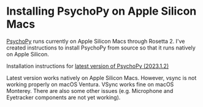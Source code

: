 # Installing PsychoPy on Apple Silicon Macs

[PsychoPy](https://www.psychopy.org) runs currently on Apple Silicon Macs through Rosetta 2. I've created instructions to install PsychoPy from source so that it runs natively on Apple Silicon.

Installation instructions for [latest version of PsychoPy (2023.1.2)](v2023.1.2%20Qt6.md)

Latest version works natively on Apple Silicon Macs. However, vsync is not working properly on macOS Ventura. VSync works fine on macOS Monterey. There are also some other issues (e.g. Microphone and Eyetracker components are not yet working).
